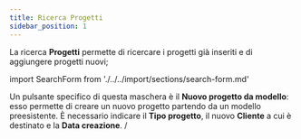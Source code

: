 ```yaml
---
title: Ricerca Progetti
sidebar_position: 1
---
```


La ricerca **Progetti** permette di ricercare i progetti già inseriti e di aggiungere progetti nuovi;

import SearchForm from './../../import/sections/search-form.md'

<SearchForm />

Un pulsante specifico di questa maschera è il **Nuovo progetto da modello**: esso permette di creare un nuovo progetto partendo da un modello preesistente. È necessario indicare il **Tipo progetto**, il nuovo **Cliente** a cui è destinato e la **Data creazione**. /   
